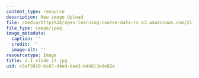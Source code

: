 ```yaml
---
content_type: resource
description: New image Upload
file: /media/https%3A/open-learning-course-data-rc.s3.amazonaws.com/15-s21-nuts-and-bolts-of-business-plans-january-iap-2014/c5af30106c07d4e9dee3b46013ede82e_2.1_slide_17.jpg
file_type: image/jpeg
image_metadata:
  caption: ''
  credit: ''
  image-alt: ''
resourcetype: Image
title: 2.1_slide_17.jpg
uid: c5af3010-6c07-d4e9-dee3-b46013ede82e
---
```

